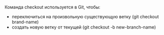 Команда checkout используется в Git, чтобы:
* переключиться на произвольную существующую ветку (git checkout brand-name)
* создать новую ветку от текущей (git checkout -b new-branch-name)
